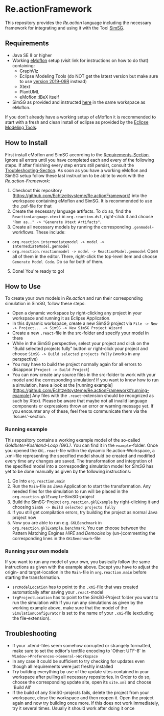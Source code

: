 # Re.actionFramework
This repository provides the *Re.action* language including the necessary framework for integrating and using it with the Tool [SimSG](https://github.com/Echtzeitsysteme/SimSG).

## Requirements
* Java SE 8 or higher
* Working [eMoflon](https://github.com/eMoflon/emoflon-ibex) setup (visit link for instructions on how to do that) containing:
  * GraphViz
  * Eclipse Modeling Tools (do NOT get the latest version but make sure to use [version 2019-09R](https://www.eclipse.org/downloads/packages/release/2019-09/r/eclipse-modeling-tools) instead)
  * Xtext
  * PlantUML
  * eMoflon::IBeX itself
* SimSG as provided and instructed [here](https://github.com/Echtzeitsysteme/SimSG) in the same workspace as eMoflon.

If you don't already have a working setup of eMoflon it is recommended to start with a fresh and clean install of eclipse as provided by the [Eclipse Modeling Tools](https://www.eclipse.org/downloads/packages/release/2019-09/r/eclipse-modeling-tools).
 
## How to Install
First install eMoflon and SimSG according to the [Requirements-Section](https://github.com/Echtzeitsysteme/Re.actionFramework#requirements). Ignore all errors until you have completed each and every of the following steps. If after finishing every step errors still persist, consult the [Troubleshooting-Section](https://github.com/Echtzeitsysteme/Re.actionFramework#troubleshooting).
As soon as you have a working eMoflon and SimSG setup follow these last instruction to be ablte to work with the *Re.action-Framework*:
1. Checkout this repository (https://github.com/Echtzeitsysteme/Re.actionFramework) into the workspace containing eMoflon and SimSG. It is recommended to use the .psf-file for that
2. Create the necessary language artifacts. To do so, find the `ReactionLanguage.xtext` in `org.reaction.dsl`, right-click it and choose `"Run as.." -> "Generate Xtext Artifacts"`.
3. Create all necessary models by running the corresponding `.genmodel`-workflows. These include:
 * `org.reaction.intermediatemodel -> model -> IntermediateModel.genmodel`
 * `org.reaction.reactionmodel -> model -> ReactionModel.genmodel`
Open all of them in the editor. There, right-click the top-level item and choose `Generate Model Code`. Do so for both of them.
5. Done! You're ready to go!

## How to Use
To create your own models in *Re.action* and run their corresponding simulation in SimSG, follow these steps:
* Open a dynamic workspace by right-clicking any project in your workspace and running it as Eclipse Application. <br>
* In this dynamic workspace, create a new SimSG project via `File -> New -> Project... -> SimSG -> New SimSG Project Wizard`
* Create a new `.react`-file in the src-folder and specify your model in there
* While in the SimSG perspective, select your project and click on the "Build selected projects fully" button or right-click your project and choose `SimSG -> Build selected projects fully` (works in any perspective)
 * You may have to build the project normally again for all errors to disappear (`Project -> Build Project`)
* You can now create any source files in the src-folder to work with your model and the corresponding simulation! If you want to know how to run a simulation, have a look at the [running example](https://github.com/Echtzeitsysteme/Re.actionFramework#running-example]
Any files with the `.react`-extension should be recognized as such by Xtext. Please be aware that maybe not all invalid language components or expressions throw an error or warning message yet. If you encounter any of these, feel free to communicate them via the 'Issues'-section.

### Running example
This repository contains a working example model of the so-called *Goldbeter-Koshland-Loop (GKL)*. You can find it in the `example`-folder. Once you opened the `GKL.react`-file within the dynamic Re.action-Workspace, a .xmi-file representing the specified model should be created and modified every time any changes are saved. The transformation and integration of the specified model into a corresponding simulation model for *SimSG* has yet to be done manually as given by the following instructions:
1. Go into `org.reaction.main`
2. Run the `Main`-file  as Java Application to start the transformation. Any needed files for the simulation to run will be placed in the `org.reaction.gklExample`-SimSG-project
3. Build the SimSG-Project `org.reaction.gklExample` by right-clicking it and choosing `SimSG -> Build selected projects fully`
4. If you still get compilation errors, try building the project as normal Java project now
5. Now you are able to run e.g. `GKLBenchmark` in `org.reaction.gklExample.benchmark`. You can choose between the Pattern Matching Engines *HiPE* and *Democles* by (un-)commenting the corresponding lines in the `GKLBenchmark`-file

### Running your own models
If you want to run any model of your own, you basically follow the same instructions as given with the example above. Except you have to adjust the origin- and target-location in the `Main`-file in `org.reaction.main` before starting the transformation.
* `srcModelLocation` has to point to the `.xmi`-file that was created automatically after saving your `.react`-model
* `trgProjectLocation` has to point to the *SimSG*-Project folder you want to run the simulation with
If you run any simulations as given by the working example above, make sure that the model of the `SimulationConfigurator` is set to the name of your `.xmi`-file (excluding the file-extension).

## Troubleshooting ##
* If your .xtend-files seem somehow corrupted or strangely formatted, make sure to set the editor's textfile encoding to 'Other: UTF-8' in `Window->Preferences->General->Workspace`
* In any case it could be sufficient to try checking for updates even though all requirements were just freshly installed
* Try building everything by use of the update sites contained in your workspace after pulling all necessary repositories. In Order to do so, choose the corresponding update site, open its `site.xml` and choose 'Build All'
* If the build of any SimSG-projects fails, delete the project from your workspace, close the workspace and then reopen it. Open the project again and now try building once more. If this does not work immediately, try it several times. Usually it should work after doing it once
